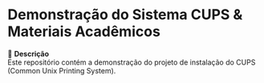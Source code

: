 # Demonstração do Sistema CUPS & Materiais Acadêmicos  

📌 **Descrição**  
Este repositório contém a demonstração do projeto de instalação do CUPS (Common Unix Printing System).  
